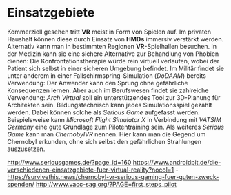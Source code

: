 # Einsatzgebiete

Kommerziell gesehen tritt **VR** meist in Form von Spielen auf. Im privaten Haushalt können diese durch Einsatz von **HMDs** immersiv verstärkt werden. Alternativ kann man in bestimmten Regionen **VR**-Spielhallen besuchen. 
In der Medizin kann sie eine sichere Alternative zur Behandlung von Phobien dienen: Die Konfrontationstherapie würde rein virtuell verlaufen, wobei der Patient sich selbst in einer sicheren Umgebung befindet. 
Im Militär findet sie unter anderem in einer Fallschirmspring-Simulation (*DoDAAM*) bereits Verwendung: Der Anwender kann den Sprung ohne gefährliche Konsequenzen lernen.
Aber auch im Berufswesen findet sie zahlreiche Verwendung: *Arch Virtual* soll ein unterstützendes Tool zur 3D-Planung für Architekten sein. 
Bildungstechnisch kann jedes Simulationsspiel gezählt werden. Dabei können solche als *Serious Game* aufgefasst werden. Beispielsweise kann *Microsoft Flight Simulator X* in Verbindung mit *VATSIM Germany* eine gute Grundlage zum Pilotentraining sein. Als weiteres *Serious Game* kann man *ChernobylVR* nennen. Hier kann man die Gegend um Chernobyl erkunden, ohne sich selbst den gefährlichen Strahlungen auszusetzen.

http://www.seriousgames.de/?page_id=160
https://www.androidpit.de/die-verschiedenen-einsatzgebiete-fuer-virtual-reality?nocol=1
-https://survivethis.news/chernobyl-vr-serious-gaming-fuer-guten-zweck-spenden/
http://www.vacc-sag.org/?PAGE=first_steps_pilot